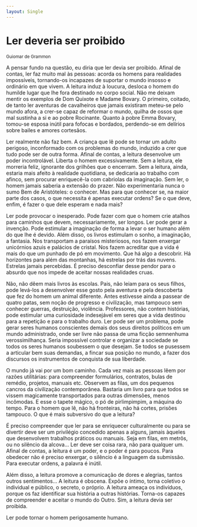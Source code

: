 ```yaml
---
layout: Single
---
```


# Ler deveria ser proibido
<small>Guiomar de Grammon</small>

A pensar fundo na questão, eu diria que ler devia ser proibido. Afinal de contas, ler faz muito
mal às pessoas: acorda os homens para realidades impossíveis, tornando-os incapazes de
suportar o mundo insosso e ordinário em que vivem. A leitura induz à loucura, desloca o
homem do humilde lugar que lhe fora destinado no corpo social. Não me deixam mentir os
exemplos de Dom Quixote e Madame Bovary. O primeiro, coitado, de tanto ler aventuras de
cavalheiros que jamais existiram meteu-se pelo mundo afora, a crer-se capaz de reformar o
mundo, quilha de ossos que mal sustinha a si e ao pobre Rocinante. Quanto à pobre Emma
Bovary, tomou-se esposa inútil para fofocas e bordados, perdendo-se em delírios sobre
bailes e amores cortesãos.

Ler realmente não faz bem. A criança que lê pode se tornar um adulto perigoso,
inconformado com os problemas do mundo, induzido a crer que tudo pode ser de outra
forma. Afinal de contas, a leitura desenvolve um poder incontrolável. Liberta o homem
excessivamente. Sem a leitura, ele morreria feliz, ignorante dos grilhões que o encerram.
Sem a leitura, ainda, estaria mais afeito à realidade quotidiana, se dedicaria ao trabalho
com afinco, sem procurar enriquecê-la com cabriolas da imaginação.
Sem ler, o homem jamais saberia a extensão do prazer. Não experimentaria nunca o
sumo Bem de Aristóteles: o conhecer. Mas para que conhecer se, na maior parte dos
casos, o que necessita é apenas executar ordens? Se o que deve, enfim, é fazer o que dele
esperam e nada mais?

Ler pode provocar o inesperado. Pode fazer com que o homem crie atalhos para
caminhos que devem, necessariamente, ser longos. Ler pode gerar a invenção. Pode
estimular a imaginação de forma a levar o ser humano além do que lhe é devido. Além
disso, os livros estimulam o sonho, a imaginação, a fantasia. Nos transportam a paraísos
misteriosos, nos fazem enxergar unicórnios azuis e palácios de cristal. Nos fazem acreditar
que a vida é mais do que um punhado de pó em movimento. Que há algo a descobrir. Há
horizontes para além das montanhas, há estrelas por trás das nuvens. Estrelas jamais
percebidas. É preciso desconfiar desse pendor para o absurdo que nos impede de aceitar
nossas realidades cruas.

Não, não dêem mais livros às escolas. Pais, não leiam para os seus filhos, pode
levá-los a desenvolver esse gosto pela aventura e pela descoberta que fez do homem um
animal diferente. Antes estivesse ainda a passear de quatro patas, sem noção de progresso
e civilização, mas tampouco sem conhecer guerras, destruição, violência. Professores, não
contem histórias, pode estimular uma curiosidade indesejável em seres que a vida destinou
para a repetição e para o trabalho duro.
Ler pode ser um problema, pode gerar seres humanos conscientes demais dos seus
direitos políticos em um mundo administrado, onde ser livre não passa de uma ficção semnenhuma verossimilhança.
Seria impossível controlar e organizar a sociedade se todos os
seres humanos soubessem o que desejam. Se todos se pusessem a articular bem suas
demandas, a fincar sua posição no mundo, a fazer dos discursos os instrumentos de
conquista de sua liberdade.

O mundo já vai por um bom caminho. Cada vez mais as pessoas lêem por razões
utilitárias: para compreender formulários, contratos, bulas de remédio, projetos, manuais
etc. Observem as filas, um dos pequenos cancros da civilização contemporânea. Bastaria
um livro para que todos se vissem magicamente transportados para outras dimensões,
menos incômodas. E esse o tapete mágico, o pó de pirlimpimpim, a máquina do tempo.
Para o homem que lê, não há fronteiras, não há cortes, prisões tampouco. O que é mais
subversivo do que a leitura?

É preciso compreender que ler para se enriquecer culturalmente ou para se divertir
deve ser um privilégio concedido apenas a alguns, jamais àqueles que desenvolvem
trabalhos práticos ou manuais. Seja em filas, em metrôs, ou no silêncio da alcova... Ler
deve ser coisa rara, não para qualquer um. Afinal de contas, a leitura é um poder, e o poder
é para poucos. Para obedecer não é preciso enxergar, o silêncio é a linguagem da
submissão. Para executar ordens, a palavra é inútil.

Além disso, a leitura promove a comunicação de dores e alegrias, tantos outros
sentimentos... A leitura é obscena. Expõe o íntimo, torna coletivo o individual e público, o
secreto, o próprio. A leitura ameaça os indivíduos, porque os faz identificar sua história a
outras histórias. Torna-os capazes de compreender e aceitar o mundo do Outro. Sim, a
leitura devia ser proibida.

Ler pode tornar o homem perigosamente humano.
